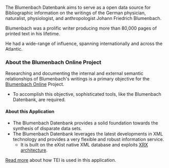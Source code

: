 The Blumenbach Datenbank aims to serve as a open data source for Bibliographic information on the writings of the German physician, naturalist, physiologist, and anthropologist Johann Friedrich Blumenbach.

Blumenbach was a prolific writer producing more than 80,000 pages of printed text in his lifetime.

He had a wide-range of influence, spanning internationally and across the Atlantic.

### About the Blumenbach Online Project
Researching and documenting the internal and external semantic relationships of Blumenbach's writings is a primary objective for the [Blumenbach Online](http://www.blumenbach-online.de/projekt/ziele/?L=mrcjnbhcvowkfpo#c481) Project.

* To accomplish this objective, sophisticated tools, like the Blumenbach Datenbank, are required.

#### About this Application

* The Blumenbach Datenbank provides a solid foundation towards the synthesis of disparate data sets.
* The Blumenbach Datenbank leverages the latest developments in XML technology and provides a very flexible and robust information service.
    * It is built on the eXist native XML database and exploits [XRX architecture](xquery/).

[Read more](tei/tei-design) about how TEI is used in this application.



 

